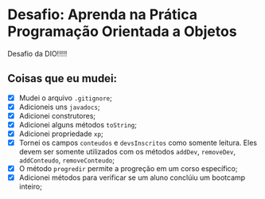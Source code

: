 # Desafio: Aprenda na Prática Programação Orientada a Objetos

Desafio da DIO!!!!!

## Coisas que eu mudei:
- [X] Mudei o arquivo `.gitignore`;
- [X] Adicioneis uns `javadocs`;
- [X] Adicionei construtores;
- [X] Adicionei alguns métodos `toString`;
- [X] Adicionei propriedade `xp`;
- [X] Tornei os campos `conteudos` e `devsInscritos` como somente leitura. Eles devem ser somente utilizados com os
métodos `addDev`, `removeDev`, `addConteudo`, `removeConteudo`;
- [X] O método `progredir` permite a progreção em um corso específico;
- [X] Adicionei métodos para verificar se um aluno conclúiu um bootcamp inteiro;